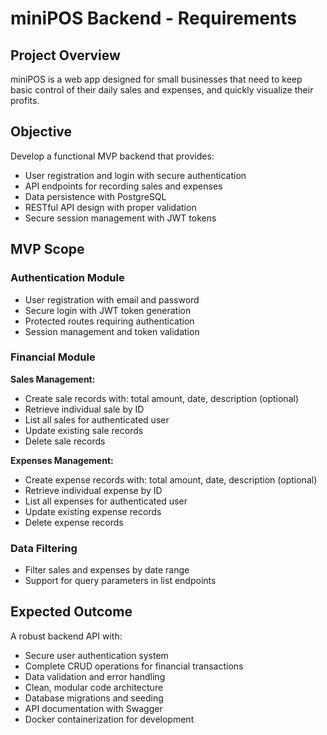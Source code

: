 # miniPOS Backend - Requirements

## Project Overview

miniPOS is a web app designed for small businesses that need to keep basic control of their daily sales and expenses, and quickly visualize their profits.

## Objective

Develop a functional MVP backend that provides:
- User registration and login with secure authentication
- API endpoints for recording sales and expenses
- Data persistence with PostgreSQL
- RESTful API design with proper validation
- Secure session management with JWT tokens

## MVP Scope

### Authentication Module
- User registration with email and password
- Secure login with JWT token generation
- Protected routes requiring authentication
- Session management and token validation

### Financial Module
**Sales Management:**
- Create sale records with: total amount, date, description (optional)
- Retrieve individual sale by ID
- List all sales for authenticated user
- Update existing sale records
- Delete sale records

**Expenses Management:**
- Create expense records with: total amount, date, description (optional)
- Retrieve individual expense by ID
- List all expenses for authenticated user
- Update existing expense records
- Delete expense records

### Data Filtering
- Filter sales and expenses by date range
- Support for query parameters in list endpoints

## Expected Outcome

A robust backend API with:
- Secure user authentication system
- Complete CRUD operations for financial transactions
- Data validation and error handling
- Clean, modular code architecture
- Database migrations and seeding
- API documentation with Swagger
- Docker containerization for development